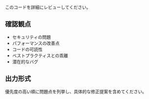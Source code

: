 このコードを詳細にレビューしてください。

## 確認観点
- セキュリティの問題
- パフォーマンスの改善点
- コードの可読性
- ベストプラクティスとの乖離
- 潜在的なバグ

## 出力形式
優先度の高い順に問題点を列挙し、具体的な修正提案を含めてください。

